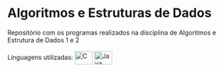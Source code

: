 # Algoritmos e Estruturas de Dados

Repositório com os programas realizados na disciplina de Algoritmos e Estrutura de Dados 1 e 2<br />
<br />
Linguagens utilizadas: <img align="center" alt="C" height="30" width="40" src="https://cdn.jsdelivr.net/gh/devicons/devicon/icons/c/c-original.svg"> <img align="center" alt="Java" height="30" width="40" src="https://cdn.jsdelivr.net/gh/devicons/devicon/icons/java/java-original.svg" />

